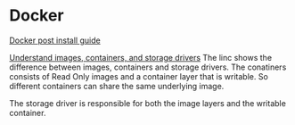 Docker
======

[Docker post install guide](https://docs.docker.com/engine/installation/linux/linux-postinstall/)

[Understand images, containers, and storage drivers](https://docs.docker.com/engine/userguide/storagedriver/imagesandcontainers/)
The linc shows the difference between images, containers and storage drivers. The conatiners consists of Read Only images and a container layer that 
is writable. So different containers can share the same underlying image.

The storage driver is responsible for both the image layers and the writable container.


